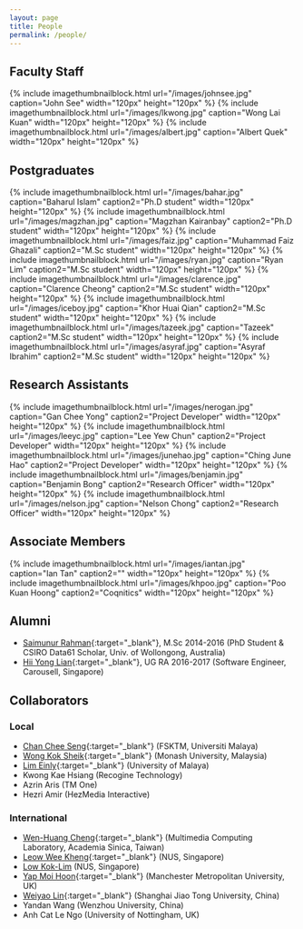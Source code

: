 ```yaml
---
layout: page
title: People
permalink: /people/
---
```


## Faculty Staff

{% include imagethumbnailblock.html url="/images/johnsee.jpg" caption="John See" width="120px" height="120px"  %}
{% include imagethumbnailblock.html url="/images/lkwong.jpg" caption="Wong Lai Kuan" width="120px" height="120px"  %}
{% include imagethumbnailblock.html url="/images/albert.jpg" caption="Albert Quek" width="120px" height="120px"  %}

## Postgraduates
{% include imagethumbnailblock.html url="/images/bahar.jpg" caption="Baharul Islam" caption2="Ph.D student" width="120px" height="120px"  %}
{% include imagethumbnailblock.html url="/images/magzhan.jpg" caption="Magzhan Kairanbay" caption2="Ph.D student" width="120px" height="120px"  %}
{% include imagethumbnailblock.html url="/images/faiz.jpg" caption="Muhammad Faiz Ghazali" caption2="M.Sc student" width="120px" height="120px"  %}
{% include imagethumbnailblock.html url="/images/ryan.jpg" caption="Ryan Lim" caption2="M.Sc student" width="120px" height="120px"  %}
{% include imagethumbnailblock.html url="/images/clarence.jpg" caption="Clarence Cheong" caption2="M.Sc student" width="120px" height="120px"  %}
{% include imagethumbnailblock.html url="/images/iceboy.jpg" caption="Khor Huai Qian" caption2="M.Sc student" width="120px" height="120px"  %}
{% include imagethumbnailblock.html url="/images/tazeek.jpg" caption="Tazeek" caption2="M.Sc student" width="120px" height="120px"  %}
{% include imagethumbnailblock.html url="/images/asyraf.jpg" caption="Asyraf Ibrahim" caption2="M.Sc student" width="120px" height="120px"  %}

## Research Assistants
{% include imagethumbnailblock.html url="/images/nerogan.jpg" caption="Gan Chee Yong" caption2="Project Developer" width="120px" height="120px"  %}
{% include imagethumbnailblock.html url="/images/leeyc.jpg" caption="Lee Yew Chun" caption2="Project Developer" width="120px" height="120px"  %}
{% include imagethumbnailblock.html url="/images/junehao.jpg" caption="Ching June Hao" caption2="Project Developer" width="120px" height="120px"  %}
{% include imagethumbnailblock.html url="/images/benjamin.jpg" caption="Benjamin Bong" caption2="Research Officer" width="120px" height="120px"  %}
{% include imagethumbnailblock.html url="/images/nelson.jpg" caption="Nelson Chong" caption2="Research Officer" width="120px" height="120px"  %}

## Associate Members
{% include imagethumbnailblock.html url="/images/iantan.jpg" caption="Ian Tan" caption2="" width="120px" height="120px"  %}
{% include imagethumbnailblock.html url="/images/khpoo.jpg" caption="Poo Kuan Hoong" caption2="Coqnitics" width="120px" height="120px"  %}

## Alumni
- [Saimunur Rahman](http://saimunur.github.io/){:target="_blank"}, M.Sc 2014-2016 (PhD Student & CSIRO Data61 Scholar, Univ. of Wollongong, Australia) 
- [Hii Yong Lian](https://github.com/HiiYL){:target="_blank"}, UG RA 2016-2017 (Software Engineer, Carousell, Singapore)   

## Collaborators

### Local
- [Chan Chee Seng](http://web.fsktm.um.edu.my/~cschan/){:target="_blank"} (FSKTM, Universiti Malaya)
- [Wong Kok Sheik](https://www.monash.edu.my/it/staff/academic-staff/a-prof-wong-kok-sheik){:target="_blank"} (Monash University, Malaysia)
- [Lim Einly](http://www.asiancardiac.org/){:target="_blank"} (University of Malaya)
- Kwong Kae Hsiang (Recogine Technology)
- Azrin Aris (TM One)
- Hezri Amir (HezMedia Interactive)

### International
- [Wen-Huang Cheng](http://www.citi.sinica.edu.tw/~whcheng/index.html){:target="_blank"} (Multimedia Computing Laboratory, Academia Sinica, Taiwan)
- [Leow Wee Kheng](http://www.comp.nus.edu.sg/~leowwk/){:target="_blank"} (NUS, Singapore)
- [Low Kok-Lim](http://comp.nus.edu.sg/~lowkl) (NUS, Singapore)
- [Yap Moi Hoon](http://www2.docm.mmu.ac.uk/STAFF/M.Yap/){:target="_blank"} (Manchester Metropolitan University, UK)
- [Weiyao Lin](http://wylin2.drivehq.com/){:target="_blank"} (Shanghai Jiao Tong University, China)
- Yandan Wang (Wenzhou University, China)
- Anh Cat Le Ngo (University of Nottingham, UK)


